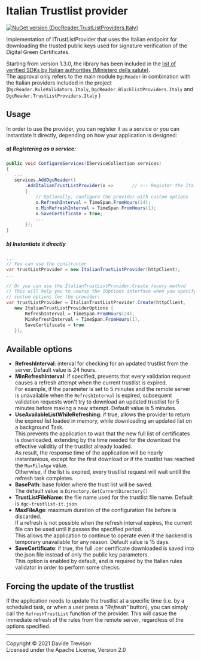 ﻿# Italian Trustlist provider

[![NuGet version (DgcReader.TrustListProviders.Italy)](https://img.shields.io/nuget/vpre/DgcReader.TrustListProviders.Italy)](https://www.nuget.org/packages/DgcReader.TrustListProviders.Italy/)

Implementation of ITrustListProvider that uses the Italian endpoint for downloading the trusted public keys used for signature verification of the Digital Green Certificates.

Starting from version 1.3.0, the library has been included in the [list of verified SDKs by Italian authorities (Ministero della salute)](https://github.com/ministero-salute/it-dgc-verificac19-sdk-onboarding).  
The approval only refers to the main module `DgcReader` in combination with the Italian providers included in the project (`DgcReader.RuleValidators.Italy`, `DgcReader.BlacklistProviders.Italy` and `DgcReader.TrustListProviders.Italy` )

## Usage

In order to use the provider, you can register it as a service or you can instantiate it directly, depending on how your application is designed:

##### a) Registering as a service:
 ``` csharp
public void ConfigureServices(IServiceCollection services)
{
    ...
    services.AddDgcReader()
        .AddItalianTrustListProvider(o =>       // <-- Register the ItalianTrustListProvider service
        {
            // Optionally, configure the provider with custom options
            o.RefreshInterval = TimeSpan.FromHours(24);
            o.MinRefreshInterval = TimeSpan.FromHours(1);
            o.SaveCertificate = true;
            ...
        });
}
```

##### b) Instantiate it directly
 ``` csharp
...
// You can use the constructor
var trustListProvider = new ItalianTrustListProvider(httpClient);
...

// Or you can use the ItalianTrustListProvider.Create facory method
// This will help you to unwrap the IOptions interface when you specify 
// custom options for the provider:
var trustListProvider = ItalianTrustListProvider.Create(httpClient, 
    new ItalianTrustListProviderOptions {
        RefreshInterval = TimeSpan.FromHours(24),
        MinRefreshInterval = TimeSpan.FromHours(1),
        SaveCertificate = true
    });

```


## Available options

- **RefreshInterval**: interval for checking for an updated trustlist from the server. Default value is 24 hours.
- **MinRefreshInterval**: if specified, prevents that every validation request causes a refresh attempt when the current trustlist is expired.  
For example, if the parameter is set to 5 minutes and the remote server is unavailable when the `RefreshInterval` is expired, subsequent validation requests won't try to download an updated trustlist for 5 minutes before making a new attempt. 
Default value is 5 minutes.
- **UseAvailableListWhileRefreshing**: if true, allows the provider to return the expired list loaded in memory, while downloading an updated list on a background Task.  
This prevents the application to wait that the new full list of certificates is downloaded, extending by the time needed for the download the effective validitiy of the trustlist already loaded.  
As result, the response time of the application will be nearly instantanious, except for the first download or if the trustlist has reached the `MaxFileAge` value.  
Otherwise, if the list is expired, every trustlist request will wait untill the refresh task completes.
- **BasePath**: base folder where the trust list will be saved.  
The default value is `Directory.GetCurrentDirectory()`
- **TrustListFileName**: the file name used for the trustlist file name. Default is `dgc-trustlist-it.json`
- **MaxFileAge**: maximum duration of the configuration file before is discarded.  
If a refresh is not possible when the refresh interval expires, the current file can be used until it passes the specified period.  
This allows the application to continue to operate even if the backend is temporary unavailable for any reason.
Default value is 15 days.
- **SaveCertificate**: if true, the full .cer certificate downloaded is saved into the json file instead of only the public key parameters.  
This option is enabled by default, and is required by the Italian rules validator in order to perform some checks.

## Forcing the update of the trustlist
If the application needs to update the trustlist at a specific time (i.e. by a scheduled task, or when a user press a *"Refresh"* button), you can simply call the `RefreshTrustList` function of the provider.
This will casue the immediate refresh of the rules from the remote server, regardless of the options specified.

------
Copyright &copy; 2021 Davide Trevisan  
Licensed under the Apache License, Version 2.0